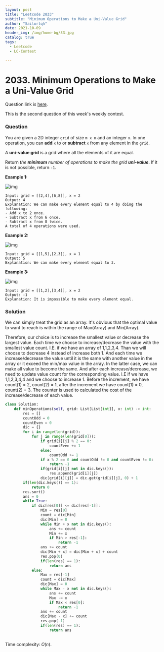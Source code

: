 ```yaml
---
layout: post
title: "Leetcode 2033"
subtitle: "Minimum Operations to Make a Uni-Value Grid"
author: "Sailorlqh"
date: 2021-10-09
header_img: /img/home-bg/33.jpg
catalog: true
tags:
  - Leetcode
  - LC-Contest

---
```


# 2033. Minimum Operations to Make a Uni-Value Grid

Question link is [here](https://leetcode.com/contest/weekly-contest-262/problems/minimum-operations-to-make-a-uni-value-grid/).

This is the second question of this week's weekly contest.

### Question

You are given a 2D integer `grid` of size `m x n` and an integer `x`. In one operation, you can **add** `x` to or **subtract** `x` from any element in the `grid`.

A **uni-value grid** is a grid where all the elements of it are equal.

Return *the **minimum** number of operations to make the grid **uni-value***. If it is not possible, return `-1`.

 

**Example 1:**

![img](https://assets.leetcode.com/uploads/2021/09/21/gridtxt.png)

```
Input: grid = [[2,4],[6,8]], x = 2
Output: 4
Explanation: We can make every element equal to 4 by doing the following: 
- Add x to 2 once.
- Subtract x from 6 once.
- Subtract x from 8 twice.
A total of 4 operations were used.
```

**Example 2:**

![img](https://assets.leetcode.com/uploads/2021/09/21/gridtxt-1.png)

```
Input: grid = [[1,5],[2,3]], x = 1
Output: 5
Explanation: We can make every element equal to 3.
```

**Example 3:**

![img](https://assets.leetcode.com/uploads/2021/09/21/gridtxt-2.png)

```
Input: grid = [[1,2],[3,4]], x = 2
Output: -1
Explanation: It is impossible to make every element equal.
```

### Solution

We can simply treat the grid as an array. It's obvious that the optimal value to want to reach is within the range of Max(Array) and Min(Array).

Therefore, our choice is to increase the smallest value or decrease the largest value. Each time we choose to increase/decrease the value with the smallest value count. I.E. if we have an array of 1,1,2,3,4. Than we will choose to decrease 4 instead of increase both 1. And each time we increase/decrease the value until it is the same with another value in the array or it exceed the min/max value in the array. In the latter case, we can make all value to become the same. And after each increase/decrease, we need to update value count for the corresponding value. I.E if we have 1,1,2,3,4,4 and we choose to increase 1. Before the increment, we have count(1) = 2, count(2) = 1, after the increment we have count(1) = 0, count(2) = 3. The counter is used to calculated the cost of the increase/decrease of each value.

```python
class Solution:
    def minOperations(self, grid: List[List[int]], x: int) -> int:
        res = []
        countOdd = 0
        countEven = 0
        dic = {}
        for i in range(len(grid)):
            for j in range(len(grid[0])):
                if grid[i][j] % 2 == 0:
                    countEven += 1
                else:
                    countOdd += 1
                if x % 2 == 0 and countOdd != 0 and countEven != 0:
                    return -1
                if(grid[i][j] not in dic.keys()):
                    res.append(grid[i][j])
                dic[grid[i][j]] = dic.get(grid[i][j], 0) + 1
        if(len(dic.keys()) == 1):
            return 0
        res.sort()
        ans = 0
        while True:
            if dic[res[0]] <= dic[res[-1]]:
                Min = res[0]
                count = dic[Min]
                dic[Min] = 0
                while Min + x not in dic.keys():
                    ans += count
                    Min += x
                    if Min > res[-1]:
                        return -1
                ans += count
                dic[Min + x] = dic[Min + x] + count
                res.pop(0)
                if(len(res) == 1):
                    return ans
            else:
                Max = res[-1]
                count = dic[Max]
                dic[Max] = 0
                while Max - x not in dic.keys():
                    ans += count
                    Max -= x
                    if Max < res[0]:
                        return -1
                ans += count
                dic[Max - x] += count
                res.pop(-1)
                if(len(res) == 1):
                    return ans         
 
```

Time complexity: $O(n)$.
